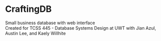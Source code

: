 # CraftingDB
Small business database with web interface <br>
Created for TCSS 445 - Database Systems Design at UWT with Jian Azul, Austin Lee, and Kaely Willhite
